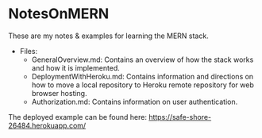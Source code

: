 # NotesOnMERN
These are my notes & examples for learning the MERN stack. 

- Files: 
    - GeneralOverview.md: Contains an overview of how the stack works and how it is implemented. 
    - DeploymentWithHeroku.md: Contains information and directions on how to move a local repository to Heroku remote repository for web browser hosting. 
    - Authorization.md: Contains information on user authentication.


The deployed example can be found here: 
https://safe-shore-26484.herokuapp.com/
